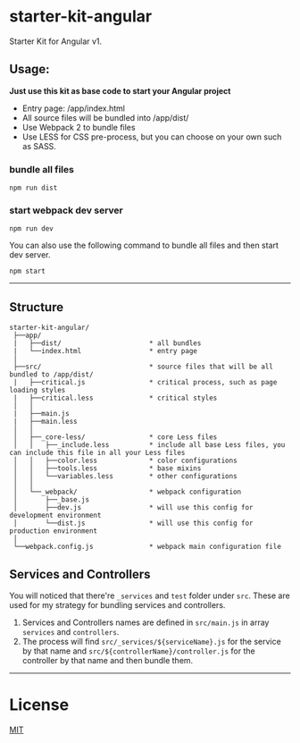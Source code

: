 # starter-kit-angular
Starter Kit for Angular v1.

## Usage:

**Just use this kit as base code to start your Angular project**

* Entry page: /app/index.html
* All source files will be bundled into /app/dist/
* Use Webpack 2 to bundle files
* Use LESS for CSS pre-process, but you can choose on your own such as SASS.

### bundle all files

```
npm run dist
```

### start webpack dev server

```
npm run dev
```

You can also use the following command to bundle all files and then start dev server.

```
npm start
```

___

## Structure

```
starter-kit-angular/
 ├──app/
 |   ├──dist/                      * all bundles
 |   └──index.html                 * entry page
 │
 ├──src/                           * source files that will be all bundled to /app/dist/
 |   ├──critical.js                * critical process, such as page loading styles
 |   ├──critical.less              * critical styles
 │   │
 |   ├──main.js
 |   ├──main.less
 │   │
 │   ├──_core-less/                * core Less files
 │   │   ├──_include.less          * include all base Less files, you can include this file in all your Less files
 │   │   ├──color.less             * color configurations
 │   │   ├──tools.less             * base mixins
 │   │   └──variables.less         * other configurations
 │   │
 │   └──_webpack/                  * webpack configuration
 │       ├──_base.js
 │       ├──dev.js                 * will use this config for development environment
 │       └──dist.js                * will use this config for production environment
 │
 └──webpack.config.js              * webpack main configuration file

```

## Services and Controllers

You will noticed that there're `_services` and `test` folder under `src`. These are used for my strategy for bundling services and controllers.

1. Services and Controllers names are defined in `src/main.js` in array `services` and `controllers`.
2. The process will find `src/_services/${serviceName}.js` for the service by that name and `src/${controllerName}/controller.js` for the controller by that name and then bundle them.

___

# License
 [MIT](/LICENSE)
